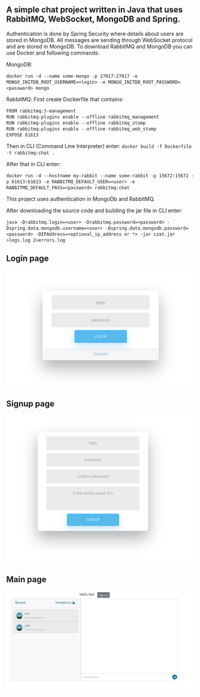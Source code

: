 ## A simple chat project written in Java that uses RabbitMQ, WebSocket, MongoDB and Spring.

 Authentication is done by Spring Security where details about users are stored in MongoDB. All messages are sending through WebSocket protocol and are stored in MongoDB.
 To download RabbitMQ and MongoDB you can use Docker and following commands:

MongoDB: 
```
docker run -d --name some-mongo -p 27017:27017 -e MONGO_INITDB_ROOT_USERNAME=<login> -e MONGO_INITDB_ROOT_PASSWORD=<password> mongo
```

RabbitMQ: First create Dockerfile that contains:
```
FROM rabbitmq:3-management
RUN rabbitmq-plugins enable --offline rabbitmq_management
RUN rabbitmq-plugins enable --offline rabbitmq_stomp
RUN rabbitmq-plugins enable --offline rabbitmq_web_stomp
EXPOSE 61613
```
Then in CLI (Command Line Interpreter) enter: `docker build -f Dockerfile -t rabbitmq:chat .`

After that in CLI enter: 
```
docker run -d --hostname my-rabbit --name some-rabbit -p 15672:15672 -p 61613:61613 -e RABBITMQ_DEFAULT_USER=<user> -e RABBITMQ_DEFAULT_PASS=<password> rabbitmq:chat
```

This project uses authentication in MongoDb and RabbitMQ. 

After downloading the source code and building the jar file in CLI enter: 
```
java -Drabbitmq.login=<user> -Drabbitmq.password=<password> -Dspring.data.mongodb.username=<user> -Dspring.data.mongodb.password=<password> -DIPAddress=<optional_ip_address or *> -jar czat.jar >logs.log 2>errors.log
```

## Login page

![Login page](https://github.com/mateuszgrzelak/pogaduszki/blob/master/github_images/login.png)

## Signup page

![Register page](https://github.com/mateuszgrzelak/pogaduszki/blob/master/github_images/register.png)

## Main page

![Main page](https://github.com/mateuszgrzelak/pogaduszki/blob/master/github_images/main.png)

